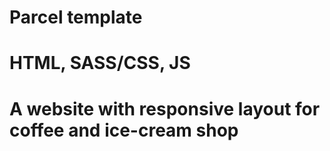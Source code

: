 # Parcel template
# HTML, SASS/CSS, JS
# A website with responsive layout for coffee and ice-cream shop
